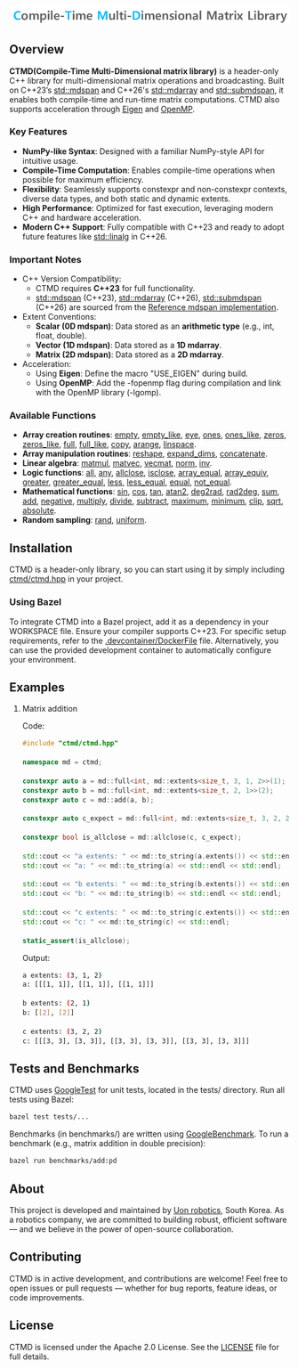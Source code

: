 <div align="center">
  <img src="logo.png" width="800" alt="Compile-Time Multi-Dimensional Matrix Library" />
</div>

## Overview
**CTMD(Compile-Time Multi-Dimensional matrix library)** is a header-only C++ library for multi-dimensional matrix operations and broadcasting. Built on C++23’s [std::mdspan](https://en.cppreference.com/w/cpp/container/mdspan) and C++26's [std::mdarray](https://www.open-std.org/jtc1/sc22/wg21/docs/papers/2022/p1684r2.html) and [std::submdspan](https://www.open-std.org/jtc1/sc22/wg21/docs/papers/2023/p2630r4.html), it enables both compile-time and run-time matrix computations. CTMD also supports acceleration through [Eigen](https://eigen.tuxfamily.org/) and [OpenMP](https://www.openmp.org/).

### Key Features
- **NumPy-like Syntax**: Designed with a familiar NumPy-style API for intuitive usage.
- **Compile-Time Computation**: Enables compile-time operations when possible for maximum efficiency.
- **Flexibility**: Seamlessly supports constexpr and non-constexpr contexts, diverse data types, and both static and dynamic extents.
- **High Performance**: Optimized for fast execution, leveraging modern C++ and hardware acceleration.
- **Modern C++ Support**: Fully compatible with C++23 and ready to adopt future features like [std::linalg](https://www.open-std.org/jtc1/sc22/wg21/docs/papers/2023/p1673r12.html) in C++26.

### Important Notes
- C++ Version Compatibility:
  - CTMD requires **C++23** for full functionality.
  - [std::mdspan](https://en.cppreference.com/w/cpp/container/mdspan) (C++23), [std::mdarray](https://www.open-std.org/jtc1/sc22/wg21/docs/papers/2022/p1684r2.html) (C++26), [std::submdspan](https://www.open-std.org/jtc1/sc22/wg21/docs/papers/2023/p2630r4.html) (C++26) are sourced from the [Reference mdspan implementation](https://github.com/kokkos/mdspan).
- Extent Conventions:
  - **Scalar (0D mdspan)**: Data stored as an **arithmetic type** (e.g., int, float, double).
  - **Vector (1D mdspan)**: Data stored as a **1D mdarray**.
  - **Matrix (2D mdspan)**: Data stored as a **2D mdarray**.
- Acceleration:
  - Using **Eigen**: Define the macro "USE_EIGEN" during build.
  - Using **OpenMP**: Add the -fopenmp flag during compilation and link with the OpenMP library (-lgomp).

### Available Functions
- **Array creation routines**: [empty](ctmd/empty.hpp), [empty_like](ctmd/empty_like.hpp), [eye](ctmd/eye.hpp), [ones](ctmd/ones.hpp), [ones_like](ctmd/ones_like.hpp), [zeros](ctmd/zeros.hpp), [zeros_like](ctmd/zeros_like.hpp), [full](ctmd/full.hpp), [full_like](ctmd/full_like.hpp), [copy](ctmd/copy.hpp), [arange](ctmd/arange.hpp), [linspace](ctmd/linspace.hpp).
- **Array manipulation routines**: [reshape](ctmd/reshape.hpp), [expand_dims](ctmd/expand_dims.hpp), [concatenate](ctmd/concatenate.hpp).
- **Linear algebra**: [matmul](ctmd/linalg/matmul.hpp), [matvec](ctmd/linalg/matvec.hpp), [vecmat](ctmd/linalg/vecmat.hpp), [norm](ctmd/linalg/norm.hpp), [inv](ctmd/linalg/inv.hpp).
- **Logic functions**: [all](ctmd/all.hpp), [any](ctmd/any.hpp), [allclose](ctmd/allclose.hpp), [isclose](ctmd/isclose.hpp), [array_equal](ctmd/array_equal.hpp), [array_equiv](ctmd/array_equiv.hpp), [greater](ctmd/greater.hpp), [greater_equal](ctmd/greater_equal.hpp), [less](ctmd/less.hpp), [less_equal](ctmd/less_equal.hpp), [equal](ctmd/equal.hpp), [not_equal](ctmd/not_equal.hpp).
- **Mathematical functions**: [sin](ctmd/sin.hpp), [cos](ctmd/cos.hpp), [tan](ctmd/tan.hpp), [atan2](ctmd/atan2.hpp), [deg2rad](ctmd/deg2rad.hpp), [rad2deg](ctmd/rad2deg.hpp), [sum](ctmd/sum.hpp), [add](ctmd/add.hpp), [negative](ctmd/negative.hpp), [multiply](ctmd/multiply.hpp), [divide](ctmd/divide.hpp), [subtract](ctmd/subtract.hpp), [maximum](ctmd/maximum.hpp), [minimum](ctmd/minimum.hpp), [clip](ctmd/clip.hpp), [sqrt](ctmd/sqrt.hpp), [absolute](ctmd/absolute.hpp).
- **Random sampling**: [rand](ctmd/random/rand.hpp), [uniform](ctmd/random/uniform.hpp).

## Installation
CTMD is a header-only library, so you can start using it by simply including [ctmd/ctmd.hpp](ctmd/ctmd.hpp) in your project.

### Using Bazel
To integrate CTMD into a Bazel project, add it as a dependency in your WORKSPACE file. Ensure your compiler supports C++23. For specific setup requirements, refer to the [.devcontainer/DockerFile](.devcontainer/DockerFile) file. Alternatively, you can use the provided development container to automatically configure your environment.

## Examples

1. Matrix addition

    Code:
    ```cpp
    #include "ctmd/ctmd.hpp"

    namespace md = ctmd;

    constexpr auto a = md::full<int, md::extents<size_t, 3, 1, 2>>(1);
    constexpr auto b = md::full<int, md::extents<size_t, 2, 1>>(2);
    constexpr auto c = md::add(a, b);

    constexpr auto c_expect = md::full<int, md::extents<size_t, 3, 2, 2>>(3);

    constexpr bool is_allclose = md::allclose(c, c_expect);

    std::cout << "a extents: " << md::to_string(a.extents()) << std::endl;
    std::cout << "a: " << md::to_string(a) << std::endl << std::endl;

    std::cout << "b extents: " << md::to_string(b.extents()) << std::endl;
    std::cout << "b: " << md::to_string(b) << std::endl << std::endl;

    std::cout << "c extents: " << md::to_string(c.extents()) << std::endl;
    std::cout << "c: " << md::to_string(c) << std::endl;

    static_assert(is_allclose);
    ```

    Output:
    ```bash
    a extents: (3, 1, 2)
    a: [[[1, 1]], [[1, 1]], [[1, 1]]]

    b extents: (2, 1)
    b: [[2], [2]]

    c extents: (3, 2, 2)
    c: [[[3, 3], [3, 3]], [[3, 3], [3, 3]], [[3, 3], [3, 3]]]
    ```

## Tests and Benchmarks
CTMD uses [GoogleTest](https://github.com/google/googletest) for unit tests, located in the tests/ directory. Run all tests using Bazel:
```bash
bazel test tests/...
```

Benchmarks (in benchmarks/) are written using [GoogleBenchmark](https://github.com/google/benchmark). To run a benchmark (e.g., matrix addition in double precision):
```bash
bazel run benchmarks/add:pd
```

## About
This project is developed and maintained by [Uon robotics](https://uonrobotics.com/), South Korea.
As a robotics company, we are committed to building robust, efficient software — and we believe in the power of open-source collaboration.

## Contributing
CTMD is in active development, and contributions are welcome!
Feel free to open issues or pull requests — whether for bug reports, feature ideas, or code improvements.

## License
CTMD is licensed under the Apache 2.0 License. See the [LICENSE](LICENSE) file for full details.
